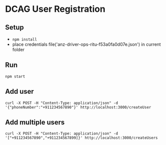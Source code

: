 
# DCAG User Registration

## Setup
- `npm install`
- place credentials file('anz-driver-ops-ritu-f53a0fa0d07e.json') in current folder

## Run
`npm start`

## Add user
```
curl -X POST -H "Content-Type: application/json" -d '{"phoneNumber":"+911234567890"}' http://localhost:3000/createUser
```
## Add multiple users
```
curl -X POST -H "Content-Type: application/json" -d '["+911234567890","+911234567899]}' http://localhost:3000/createUsers
```
